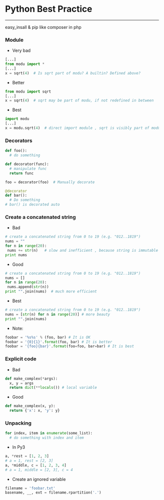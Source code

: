 # Python Best Practice

---------

easy_insall & pip like composer in php

### Module

 * Very bad

 ```python
 [...]
 from modu import *
 [...]
 x = sqrt(4)  # Is sqrt part of modu? A builtin? Defined above?
 ```
 
 * Better

 ```python
 from modu import sqrt
 [...]
 x = sqrt(4)  # sqrt may be part of modu, if not redefined in between
 ```
 
 * Best

 ```python
 import modu
 [...]
 x = modu.sqrt(4)  # direct import module , sqrt is visibly part of modu's namespace
 ```

### Decorators

 ```python
 def foo():
   # do something

 def decorator(func):
   # manipulate func
   return func

 foo = decorator(foo)  # Manually decorate

 @decorator
 def bar():
   # Do something
 # bar() is decorated auto
 ```

### Create a concatenated string

 * Bad

 ```python
 # create a concatenated string from 0 to 19 (e.g. "012..1819")
 nums = ""
 for n in range(20):
  nums += str(n)   # slow and inefficient , because string is immutable types
 print nums
 ```
 
 * Good

 ```python
 # create a concatenated string from 0 to 19 (e.g. "012..1819")
 nums = []
 for n in range(20):
  nums.append(str(n))
 print "".join(nums)  # much more efficient
 ```
 
 * Best

 ```python
 # create a concatenated string from 0 to 19 (e.g. "012..1819")
 nums = [str(n) for n in range(20)] # more beauty
 print "".join(nums)
 ```
 
 * Note:
 
 ```python
 foobar = '%s%s' % (foo, bar) # It is OK
 foobar = '{0}{1}'.format(foo, bar) # It is better
 foobar = '{foo}{bar}'.format(foo=foo, bar=bar) # It is best
 ```
 
### Explicit code

 * Bad

 ```python
 def make_complex(*args):
   x, y = args
   return dict(**locals()) # local variable
 ```
 
 * Good

 ```python
 def make_complex(x, y):
   return {'x': x, 'y': y}
 ```
 
### Unpacking

 ```python
 for index, item in enumerate(some_list):
   # do something with index and item
 ```
 
 * In Py3
 
 ```python
 a, *rest = [1, 2, 3]
 # a = 1, rest = [2, 3]
 a, *middle, c = [1, 2, 3, 4]
 # a = 1, middle = [2, 3], c = 4
 ```
 
 * Create an ignored variable
 
 ```python
 filename = 'foobar.txt'
 basename, __, ext = filename.rpartition('.')
 ```
